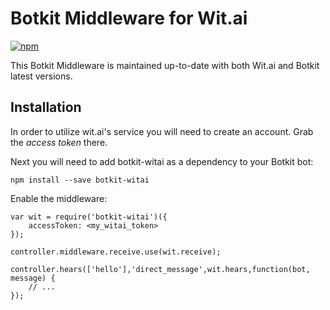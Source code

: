 # Botkit Middleware for Wit.ai
[![npm](https://img.shields.io/npm/l/botkit-witai.svg?style=flat)]()

This Botkit Middleware is maintained up-to-date with both Wit.ai and Botkit latest versions. 
## Installation
In order to utilize wit.ai's service you will need to create an account. Grab the *access token* there.


Next you will need to add botkit-witai as a dependency to your Botkit bot:

```
npm install --save botkit-witai
```

Enable the middleware:
```
var wit = require('botkit-witai')({
    accessToken: <my_witai_token>
});

controller.middleware.receive.use(wit.receive);

controller.hears(['hello'],'direct_message',wit.hears,function(bot, message) {
    // ...
});
```
